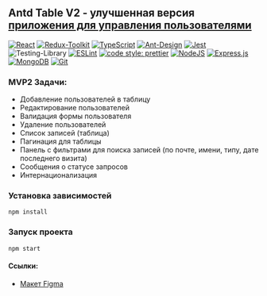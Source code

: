 ## Antd Table V2 - улучшенная версия [приложения для управления пользователями](https://github.com/Deolys/antd-table)

[![React](https://img.shields.io/badge/React-%2320232a.svg?logo=react&logoColor=%2361DAFB)](#)
[![Redux-Toolkit](https://img.shields.io/badge/Redux_Toolkit-764ABC?logo=redux&logoColor=fff)](#)
[![TypeScript](https://img.shields.io/badge/TypeScript-3178C6?logo=typescript&logoColor=fff)](#)
[![Ant-Design](https://img.shields.io/badge/-AntDesign-%230170FE?logo=ant-design&logoColor=white)](#)
[![Jest](https://img.shields.io/badge/Jest-C21325?logo=jest&logoColor=fff)](#)
![Testing-Library](https://img.shields.io/badge/-TestingLibrary-%23E33332?logo=testing-library&logoColor=white)
[![ESLint](https://img.shields.io/badge/ESLint-4B3263?logo=eslint&logoColor=white)](#)
[![code style: prettier](https://img.shields.io/badge/code_style-prettier-ff69b4.svg?style=flat-square)](#)
[![NodeJS](https://img.shields.io/badge/Node.js-6DA55F?logo=node.js&logoColor=white)](#)
[![Express.js](https://img.shields.io/badge/Express.js-%23404d59.svg?logo=express&logoColor=%2361DAFB)](#)
[![MongoDB](https://img.shields.io/badge/MongoDB-%234ea94b.svg?logo=mongodb&logoColor=white)](#)
[![Git](https://img.shields.io/badge/Git-F05032?logo=git&logoColor=fff)](#)

### MVP2 Задачи:

- Добавление пользователей в таблицу
- Редактирование пользователей
- Валидация формы пользователя
- Удаление пользователей
- Список записей (таблица)
- Пагинация для таблицы
- Панель с фильтрами для поиска записей (по почте, имени, типу, дате последнего визита)
- Сообщения о статусе запросов
- Интернационализация

### Установка зависимостей

```shell
npm install
```

### Запуск проекта

```shell
npm start
```

#### Ссылки:

- [Макет Figma](https://www.figma.com/file/ExampleLink)

